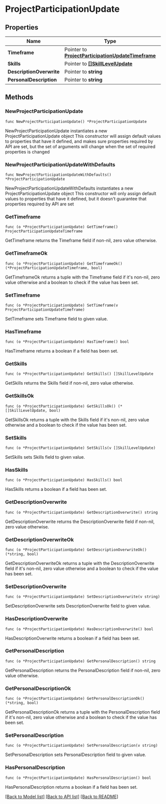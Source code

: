 # ProjectParticipationUpdate

## Properties

Name | Type | Description | Notes
------------ | ------------- | ------------- | -------------
**Timeframe** | Pointer to [**ProjectParticipationUpdateTimeframe**](ProjectParticipationUpdateTimeframe.md) |  | [optional] 
**Skills** | Pointer to [**[]SkillLevelUpdate**](SkillLevelUpdate.md) |  | [optional] 
**DescriptionOverwrite** | Pointer to **string** |  | [optional] 
**PersonalDescription** | Pointer to **string** |  | [optional] 

## Methods

### NewProjectParticipationUpdate

`func NewProjectParticipationUpdate() *ProjectParticipationUpdate`

NewProjectParticipationUpdate instantiates a new ProjectParticipationUpdate object
This constructor will assign default values to properties that have it defined,
and makes sure properties required by API are set, but the set of arguments
will change when the set of required properties is changed

### NewProjectParticipationUpdateWithDefaults

`func NewProjectParticipationUpdateWithDefaults() *ProjectParticipationUpdate`

NewProjectParticipationUpdateWithDefaults instantiates a new ProjectParticipationUpdate object
This constructor will only assign default values to properties that have it defined,
but it doesn't guarantee that properties required by API are set

### GetTimeframe

`func (o *ProjectParticipationUpdate) GetTimeframe() ProjectParticipationUpdateTimeframe`

GetTimeframe returns the Timeframe field if non-nil, zero value otherwise.

### GetTimeframeOk

`func (o *ProjectParticipationUpdate) GetTimeframeOk() (*ProjectParticipationUpdateTimeframe, bool)`

GetTimeframeOk returns a tuple with the Timeframe field if it's non-nil, zero value otherwise
and a boolean to check if the value has been set.

### SetTimeframe

`func (o *ProjectParticipationUpdate) SetTimeframe(v ProjectParticipationUpdateTimeframe)`

SetTimeframe sets Timeframe field to given value.

### HasTimeframe

`func (o *ProjectParticipationUpdate) HasTimeframe() bool`

HasTimeframe returns a boolean if a field has been set.

### GetSkills

`func (o *ProjectParticipationUpdate) GetSkills() []SkillLevelUpdate`

GetSkills returns the Skills field if non-nil, zero value otherwise.

### GetSkillsOk

`func (o *ProjectParticipationUpdate) GetSkillsOk() (*[]SkillLevelUpdate, bool)`

GetSkillsOk returns a tuple with the Skills field if it's non-nil, zero value otherwise
and a boolean to check if the value has been set.

### SetSkills

`func (o *ProjectParticipationUpdate) SetSkills(v []SkillLevelUpdate)`

SetSkills sets Skills field to given value.

### HasSkills

`func (o *ProjectParticipationUpdate) HasSkills() bool`

HasSkills returns a boolean if a field has been set.

### GetDescriptionOverwrite

`func (o *ProjectParticipationUpdate) GetDescriptionOverwrite() string`

GetDescriptionOverwrite returns the DescriptionOverwrite field if non-nil, zero value otherwise.

### GetDescriptionOverwriteOk

`func (o *ProjectParticipationUpdate) GetDescriptionOverwriteOk() (*string, bool)`

GetDescriptionOverwriteOk returns a tuple with the DescriptionOverwrite field if it's non-nil, zero value otherwise
and a boolean to check if the value has been set.

### SetDescriptionOverwrite

`func (o *ProjectParticipationUpdate) SetDescriptionOverwrite(v string)`

SetDescriptionOverwrite sets DescriptionOverwrite field to given value.

### HasDescriptionOverwrite

`func (o *ProjectParticipationUpdate) HasDescriptionOverwrite() bool`

HasDescriptionOverwrite returns a boolean if a field has been set.

### GetPersonalDescription

`func (o *ProjectParticipationUpdate) GetPersonalDescription() string`

GetPersonalDescription returns the PersonalDescription field if non-nil, zero value otherwise.

### GetPersonalDescriptionOk

`func (o *ProjectParticipationUpdate) GetPersonalDescriptionOk() (*string, bool)`

GetPersonalDescriptionOk returns a tuple with the PersonalDescription field if it's non-nil, zero value otherwise
and a boolean to check if the value has been set.

### SetPersonalDescription

`func (o *ProjectParticipationUpdate) SetPersonalDescription(v string)`

SetPersonalDescription sets PersonalDescription field to given value.

### HasPersonalDescription

`func (o *ProjectParticipationUpdate) HasPersonalDescription() bool`

HasPersonalDescription returns a boolean if a field has been set.


[[Back to Model list]](../README.md#documentation-for-models) [[Back to API list]](../README.md#documentation-for-api-endpoints) [[Back to README]](../README.md)


